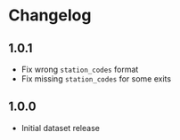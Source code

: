 # Changelog

## 1.0.1

- Fix wrong `station_codes` format
- Fix missing `station_codes` for some exits

## 1.0.0

- Initial dataset release

